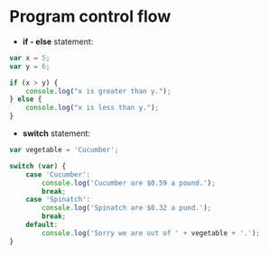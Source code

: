 # Program control flow

* **if - else** statement:

```js
var x = 5;
var y = 6;

if (x > y) {
    console.log("x is greater than y.");
} else {
    console.log("x is less than y.");
}
```

* **switch** statement:

```js
var vegetable = 'Cucumber';

switch (var) {
    case 'Cucumber':
        console.log('Cucumber are $0.59 a pound.');
        break;
    case 'Spinatch':
        console.log('Spinatch are $0.32 a pund.');
        break;
    default:
        console.log('Sorry we are out of ' + vegetable + '.');
}
```